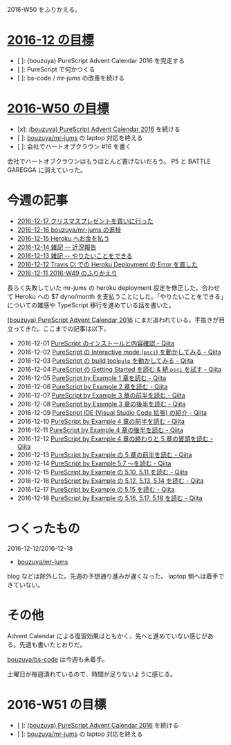 2016-W50 をふりかえる。

# [2016-12 の目標][2016-11-30]

- [ ]: (bouzuya) PureScript Advent Calendar 2016 を完走する
- [ ]: PureScript で何かつくる
- [ ]: bs-code / mr-jums の改善を続ける

# [2016-W50 の目標][2016-12-11]

- [x]: [(bouzuya) PureScript Advent Calendar 2016](http://www.adventar.org/calendars/1494) を続ける
- [ ]: [bouzuya/mr-jums][] の laptop 対応を終える
- [ ]: 会社でハートオブクラウン #16 を書く

会社でハートオブクラウンはもうほとんど書けないだろう。 P5 と BATTLE GAREGGA に消えていった。

# 今週の記事

- [2016-12-17 クリスマスプレゼントを買いに行った][2016-12-17]
- [2016-12-16 bouzuya/mr-jums の進捗][2016-12-16]
- [2016-12-15 Heroku へお金を払う][2016-12-15]
- [2016-12-14 雑記 -- 近況報告][2016-12-14]
- [2016-12-13 雑記 -- やりたいことをできる][2016-12-13]
- [2016-12-12 Travis CI での Heroku Deployment の Error を直した][2016-12-12]
- [2016-12-11 2016-W49 のふりかえり][2016-12-11]

長らく失敗していた mr-jums の heroku deployment 設定を修正した。合わせて Heroku への $7 dyno/month を支払うことにした。「やりたいことをできる」についての雑感や TypeScript 移行を進めている話を書いた。

[(bouzuya) PureScript Advent Calendar 2016](http://www.adventar.org/calendars/1494) にまだ追われている。手抜きが目立ってきた。ここまでの記事は以下。

- 2016-12-01 [PureScript のインストールと内容確認 - Qiita][ac-2016-12-01]
- 2016-12-02 [PureScript の Interactive mode (`psci`) を動かしてみる - Qiita][ac-2016-12-02]
- 2016-12-03 [PureScript の build tool`pulp` を動かしてみる - Qiita][ac-2016-12-03]
- 2016-12-04 [PureScript の Getting Started を読む & 続 `psci` を試す - Qiita][ac-2016-12-04]
- 2016-12-05 [PureScript by Example 1 章を読む - Qiita][ac-2016-12-05]
- 2016-12-06 [PureScript by Example 2 章を読む - Qiita][ac-2016-12-06]
- 2016-12-07 [PureScript by Example 3 章の前半を読む - Qiita][ac-2016-12-07]
- 2016-12-08 [PureScript by Example 3 章の後半を読む - Qiita][ac-2016-12-08]
- 2016-12-09 [PureScript IDE (Visual Studio Code 拡張) の紹介 - Qiita][ac-2016-12-09]
- 2016-12-10 [PureScript by Example 4 章の前半を読む - Qiita][ac-2016-12-10]
- 2016-12-11 [PureScript by Example 4 章の後半を読む - Qiita][ac-2016-12-11]
- 2016-12-12 [PureScript by Example 4 章の終わりと 5 章の冒頭を読む - Qiita][ac-2016-12-12]
- 2016-12-13 [PureScript by Example の 5 章の前半を読む - Qiita][ac-2016-12-13]
- 2016-12-14 [PureScript by Example 5.7 〜を読む - Qiita][ac-2016-12-14]
- 2016-12-15 [PureScript by Example の 5.10, 5.11 を読む - Qiita][ac-2016-12-15]
- 2016-12-16 [PureScript by Example の 5.12, 5.13, 5.14 を読む - Qiita][ac-2016-12-16]
- 2016-12-17 [PureScript by Example の 5.15 を読む - Qiita][ac-2016-12-17]
- 2016-12-18 [PureScript by Example の 5.16, 5.17, 5.18 を読む - Qiita][ac-2016-12-18]

# つくったもの

2016-12-12/2016-12-18

- [bouzuya/mr-jums][]

blog などは除外した。先週の予想通り進みが遅くなった。 laptop 側へは着手できていない。

# その他

Advent Calendar による復習効果はともかく、先へと進めていない感じがある。先週も書いたとおりだ。

[bouzuya/bs-code][] は今週も未着手。

土曜日が毎週潰れているので、時間が足りないように感じる。

# 2016-W51 の目標

- [ ]: [(bouzuya) PureScript Advent Calendar 2016](http://www.adventar.org/calendars/1494) を続ける
- [ ]: [bouzuya/mr-jums][] の laptop 対応を終える

[ac-2016-12-01]: http://qiita.com/bouzuya/items/a5be85ec3e496e5bf436
[ac-2016-12-02]: http://qiita.com/bouzuya/items/806335ea74ead0e33d95
[ac-2016-12-03]: http://qiita.com/bouzuya/items/86cc9aaaddcc1aa790cf
[ac-2016-12-04]: http://qiita.com/bouzuya/items/b2b80c22c50d0c1e739c
[ac-2016-12-05]: http://qiita.com/bouzuya/items/f19ee0b86e9aec3f0afa
[ac-2016-12-06]: http://qiita.com/bouzuya/items/4694ac25f68931115319
[ac-2016-12-07]: http://qiita.com/bouzuya/items/62c6ad30ecba3c68a7a3
[ac-2016-12-08]: http://qiita.com/bouzuya/items/7224535dd053c41748ed
[ac-2016-12-09]: http://qiita.com/bouzuya/items/868eafc19b96619c025a
[ac-2016-12-10]: http://qiita.com/bouzuya/items/1a54ba3702f9818527a5
[ac-2016-12-11]: http://qiita.com/bouzuya/items/ab2bc2d19461203f1ee5
[ac-2016-12-12]: http://qiita.com/bouzuya/items/c42ddb14477716de1dcf
[ac-2016-12-13]: http://qiita.com/bouzuya/items/a49463871a96459d7083
[ac-2016-12-14]: http://qiita.com/bouzuya/items/14ca2a2cd9c0bb01653d
[ac-2016-12-15]: http://qiita.com/bouzuya/items/0511f040381c6c2eba12
[ac-2016-12-16]: http://qiita.com/bouzuya/items/10d8f935c0e5695826c5
[ac-2016-12-17]: http://qiita.com/bouzuya/items/129b2ab8ba3fa89edaf5
[ac-2016-12-18]: http://qiita.com/bouzuya/items/ae7ce46363d0ccdfb03b

[2016-11-30]: https://blog.bouzuya.net/2016/11/30/
[2016-12-11]: https://blog.bouzuya.net/2016/12/11/
[2016-12-12]: https://blog.bouzuya.net/2016/12/12/
[2016-12-13]: https://blog.bouzuya.net/2016/12/13/
[2016-12-14]: https://blog.bouzuya.net/2016/12/14/
[2016-12-15]: https://blog.bouzuya.net/2016/12/15/
[2016-12-16]: https://blog.bouzuya.net/2016/12/16/
[2016-12-17]: https://blog.bouzuya.net/2016/12/17/
[bouzuya/bs-code]: https://github.com/bouzuya/bs-code
[bouzuya/mr-jums]: https://github.com/bouzuya/mr-jums
